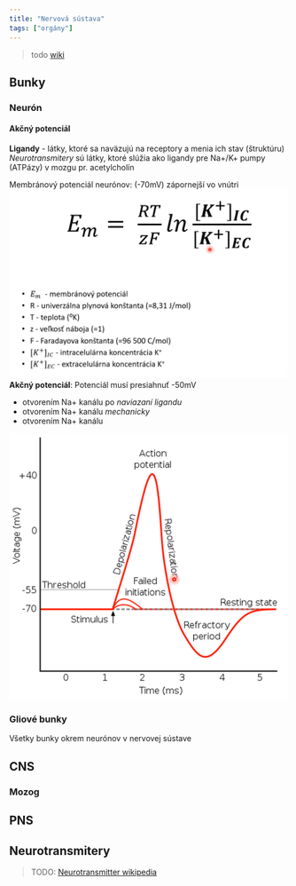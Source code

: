 ```yaml
---
title: "Nervová sústava"
tags: ["orgány"]
---
```


> todo [wiki](https://en.wikipedia.org/wiki/Nervous_system)

## Bunky
### Neurón

#### Akčný potenciál

**Ligandy** - látky, ktoré sa naväzujú na receptory a menia ich stav (štruktúru)
*Neurotransmitery* sú látky, ktoré slúžia ako ligandy pre Na+/K+ pumpy (ATPázy) v mozgu
	pr. acetylcholín

Membránový potenciál neurónov: (-70mV) zápornejší vo vnútri
![|700](attachments/membranovy-potencial.png)
**Akčný potenciál**:
Potenciál musí presiahnuť -50mV
- otvorením Na+ kanálu po *naviazaní ligandu*
- otvorením Na+ kanálu *mechanicky*
- otvorením Na+ kanálu 

![|500](attachments/akcny-potencial.png)

### Gliové bunky

Všetky bunky okrem neurónov v nervovej sústave

## CNS

### Mozog

## PNS




## Neurotransmitery

> TODO: [Neurotransmitter wikipedia](https://en.wikipedia.org/wiki/Neurotransmitter)
